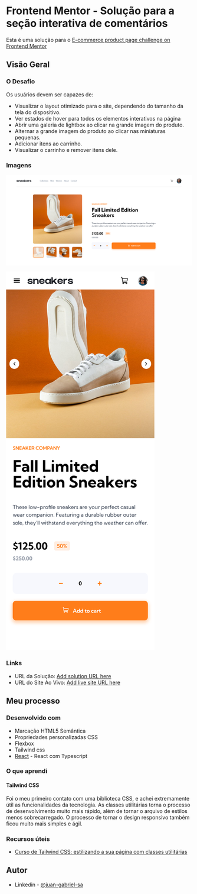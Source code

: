 # Frontend Mentor - Solução para a seção interativa de comentários

Esta é uma solução para o [E-commerce product page challenge on Frontend Mentor](https://www.frontendmentor.io/challenges/ecommerce-product-page-UPsZ9MJp6)

## Visão Geral

### O Desafio

Os usuários devem ser capazes de:

- Visualizar o layout otimizado para o site, dependendo do tamanho da tela do dispositivo.
- Ver estados de hover para todos os elementos interativos na página
- Abrir uma galeria de lightbox ao clicar na grande imagem do produto.
- Alternar a grande imagem do produto ao clicar nas miniaturas pequenas.
- Adicionar itens ao carrinho.
- Visualizar o carrinho e remover itens dele.

### Imagens

![screenshot](./src/assets/screenshots/01.png)

![screenshot](./src/assets/screenshots/02.png)

### Links

- URL da Solução: [Add solution URL here](https://your-solution-url.com)
- URL do Site Ao Vivo: [Add live site URL here](https://your-live-site-url.com)

## Meu processo

### Desenvolvido com

- Marcação HTML5 Semântica
- Propriedades personalizadas CSS
- Flexbox
- Tailwind css
- [React](https://reactjs.org/) - React com Typescript

### O que aprendi

#### Tailwind CSS

Foi o meu primeiro contato com uma biblioteca CSS, e achei extremamente útil as funcionalidades da tecnologia. As classes utilitárias torna o processo de desenvolvimento muito mais rápido, além de tornar o arquivo 
de estilos menos sobrecarregado. O processo de tornar o design responsivo também ficou muito mais simples e ágil.

### Recursos úteis

- [Curso de Tailwind CSS: estilizando a sua página com classes utilitárias ](https://cursos.alura.com.br/course/tailwind-css-estilizando-pagina-classes-utilitarias)

## Autor

- Linkedin - [@juan-gabriel-sa](https://www.linkedin.com/in/juan-gabriel-sa/)
